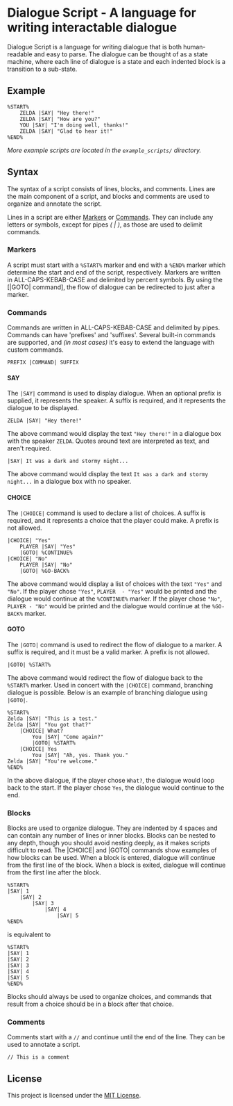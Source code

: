 # Dialogue Script - A language for writing interactable dialogue

Dialogue Script is a language for writing dialogue that is both human-readable and easy to parse. The
dialogue can be thought of as a state machine, where each line of dialogue is a state and each indented
block is a transition to a sub-state.

## Example

```text
%START%
    ZELDA |SAY| "Hey there!"
    ZELDA |SAY| "How are you?"
    YOU |SAY| "I'm doing well, thanks!"
    ZELDA |SAY| "Glad to hear it!"
%END%
```

_More example scripts are located in the `example_scripts/` directory._

## Syntax

The syntax of a script consists of lines, blocks, and comments. Lines are the main component of a script, and
blocks and comments are used to organize and annotate the script.

Lines in a script are either [Markers](#Markers) or [Commands](#Commands). They can include any letters
or symbols, except for pipes _(&nbsp;|&nbsp;)_, as those are used to delimit commands.

### Markers

A script must start with a `%START%` marker and end with a `%END%` marker which determine the start and
end of the script, respectively. Markers are written in ALL-CAPS-KEBAB-CASE and delimited by percent
symbols. By using the [|GOTO| command], the flow of dialogue can be
redirected to just after a marker.

### Commands

Commands are written in ALL-CAPS-KEBAB-CASE and delimited by pipes. Commands can have 'prefixes' and
'suffixes'. Several built-in commands are supported, and _(in most cases)_ it's easy to extend the language with custom
commands.

```text
PREFIX |COMMAND| SUFFIX
```

#### SAY

The `|SAY|` command is used to display dialogue. When an optional prefix is supplied, it represents the
speaker. A suffix is required, and it represents the dialogue to be displayed.

```text
ZELDA |SAY| "Hey there!"
```

The above command would display the text `"Hey there!"` in a dialogue box with the speaker `ZELDA`.
Quotes around text are interpreted as text, and aren't required.

```text
|SAY| It was a dark and stormy night...
```

The above command would display the text `It was a dark and stormy night...` in a dialogue box with no speaker.

#### CHOICE

The `|CHOICE|` command is used to declare a list of choices. A suffix is required, and it represents a choice
that the player could make. A prefix is not allowed.

```text
|CHOICE| "Yes"
    PLAYER |SAY| "Yes"
    |GOTO| %CONTINUE%
|CHOICE| "No"
    PLAYER |SAY| "No"
    |GOTO| %GO-BACK%
```

The above command would display a list of choices with the text `"Yes"` and `"No"`. If the player chose
`"Yes"`, `PLAYER  - "Yes"` would be printed and the dialogue would continue at the `%CONTINUE%` marker. If the player chose `"No"`, `PLAYER - "No"` would be printed and the dialogue would continue at the `%GO-BACK%` marker.

#### GOTO

The `|GOTO|` command is used to redirect the flow of dialogue to a marker. A suffix is required, and it
must be a valid marker. A prefix is not allowed.

```text
|GOTO| %START%
```

The above command would redirect the flow of dialogue back to the `%START%` marker. Used in concert with the
`|CHOICE|` command, branching dialogue is possible. Below is an example of branching dialogue using `|GOTO|`.

```text
%START%
Zelda |SAY| "This is a test."
Zelda |SAY| "You got that?"
    |CHOICE| What?
        You |SAY| "Come again?"
        |GOTO| %START%
    |CHOICE| Yes
        You |SAY| "Ah, yes. Thank you."
Zelda |SAY| "You're welcome."
%END%
```

In the above dialogue, if the player chose `What?`, the dialogue would loop back to the start.
If the player chose `Yes`, the dialogue would continue to the end.

### Blocks

Blocks are used to organize dialogue. They are indented by 4 spaces and can contain any number of lines or inner blocks. Blocks can be nested to any depth, though you should avoid nesting deeply, as it makes scripts difficult to read. The |CHOICE| and |GOTO| commands show examples of how blocks can be used. When a block is entered, dialogue will continue from the first line of the block. When a block is exited, dialogue will continue from the first line after the block.

```text
%START%
|SAY| 1
    |SAY| 2
        |SAY| 3
            |SAY| 4
                |SAY| 5
%END%
```

is equivalent to

```text
%START%
|SAY| 1
|SAY| 2
|SAY| 3
|SAY| 4
|SAY| 5
%END%
```

Blocks should always be used to organize choices, and commands that result from a choice should be in a block after that choice.

### Comments

Comments start with a `//` and continue until the end of the line. They can be used to annotate a script.

```text
// This is a comment
```

## License

This project is licensed under the [MIT License](https://opensource.org/licenses/MIT).